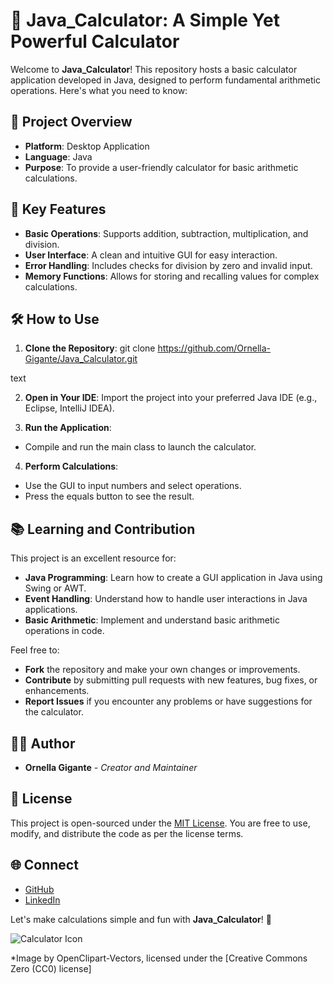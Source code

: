 
# 🧮 Java_Calculator: A Simple Yet Powerful Calculator

Welcome to **Java_Calculator**! This repository hosts a basic calculator application developed in Java, designed to perform fundamental arithmetic operations. Here's what you need to know:

## 🚀 Project Overview

- **Platform**: Desktop Application
- **Language**: Java
- **Purpose**: To provide a user-friendly calculator for basic arithmetic calculations.

## 🌟 Key Features

- **Basic Operations**: Supports addition, subtraction, multiplication, and division.
- **User Interface**: A clean and intuitive GUI for easy interaction.
- **Error Handling**: Includes checks for division by zero and invalid input.
- **Memory Functions**: Allows for storing and recalling values for complex calculations.

## 🛠️ How to Use

1. **Clone the Repository**: 
git clone https://github.com/Ornella-Gigante/Java_Calculator.git

text

2. **Open in Your IDE**: Import the project into your preferred Java IDE (e.g., Eclipse, IntelliJ IDEA).

3. **Run the Application**:
- Compile and run the main class to launch the calculator.

4. **Perform Calculations**:
- Use the GUI to input numbers and select operations.
- Press the equals button to see the result.

## 📚 Learning and Contribution

This project is an excellent resource for:

- **Java Programming**: Learn how to create a GUI application in Java using Swing or AWT.
- **Event Handling**: Understand how to handle user interactions in Java applications.
- **Basic Arithmetic**: Implement and understand basic arithmetic operations in code.

Feel free to:

- **Fork** the repository and make your own changes or improvements.
- **Contribute** by submitting pull requests with new features, bug fixes, or enhancements.
- **Report Issues** if you encounter any problems or have suggestions for the calculator.

## 👩‍💻 Author

- **Ornella Gigante** - *Creator and Maintainer*

## 📜 License

This project is open-sourced under the [MIT License](LICENSE). You are free to use, modify, and distribute the code as per the license terms.

## 🌐 Connect

- [GitHub](https://github.com/Ornella-Gigante)
- [LinkedIn](https://www.linkedin.com/in/ornella-gigante/)

Let's make calculations simple and fun with **Java_Calculator**! 🎉

![Calculator Icon](https://upload.wikimedia.org/wikipedia/commons/thumb/3/38/Calculator_icon.svg/1200px-Calculator_icon.svg.png)

*Image by OpenClipart-Vectors, licensed under the [Creative Commons Zero (CC0) license]
